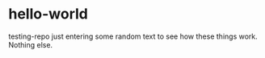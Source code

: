 # hello-world
testing-repo
just entering some random text to see how these things work. Nothing else.
